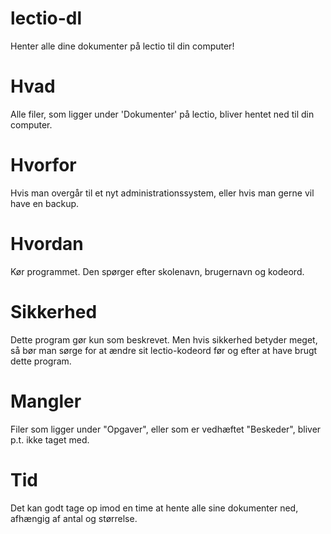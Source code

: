 # lectio-dl
Henter alle dine dokumenter på lectio til din computer!

# Hvad
Alle filer, som ligger under 'Dokumenter' på lectio, bliver hentet ned til din computer.

# Hvorfor
Hvis man overgår til et nyt administrationssystem, eller hvis man gerne vil have en backup.

# Hvordan
Kør programmet. Den spørger efter skolenavn, brugernavn og kodeord.

# Sikkerhed
Dette program gør kun som beskrevet. Men hvis sikkerhed betyder meget, så bør man sørge for at ændre sit lectio-kodeord før og efter at have brugt dette program.

# Mangler
Filer som ligger under "Opgaver", eller som er vedhæftet "Beskeder", bliver p.t. ikke taget med.

# Tid
Det kan godt tage op imod en time at hente alle sine dokumenter ned, afhængig af antal og størrelse.

